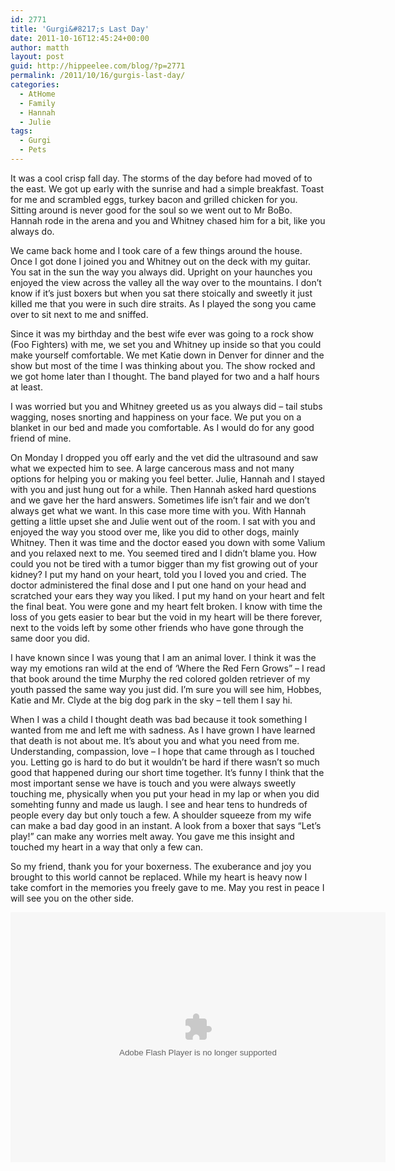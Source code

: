 ```yaml
---
id: 2771
title: 'Gurgi&#8217;s Last Day'
date: 2011-10-16T12:45:24+00:00
author: matth
layout: post
guid: http://hippeelee.com/blog/?p=2771
permalink: /2011/10/16/gurgis-last-day/
categories:
  - AtHome
  - Family
  - Hannah
  - Julie
tags:
  - Gurgi
  - Pets
---
```

It was a cool crisp fall day. The storms of the day before had moved of to the east. We got up early with the sunrise and had a simple breakfast. Toast for me and scrambled eggs, turkey bacon and grilled chicken for you. Sitting around is never good for the soul so we went out to Mr BoBo. Hannah rode in the arena and you and Whitney chased him for a bit, like you always do. 

We came back home and I took care of a few things around the house. Once I got done I joined you and Whitney out on the deck with my guitar. You sat in the sun the way you always did. Upright on your haunches you enjoyed the view across the valley all the way over to the mountains. I don&#8217;t know if it&#8217;s just boxers but when you sat there stoically and sweetly it just killed me that you were in such dire straits. As I played the song you came over to sit next to me and sniffed. 

Since it was my birthday and the best wife ever was going to a rock show (Foo Fighters) with me, we set you<!--more--> and Whitney up inside so that you could make yourself comfortable. We met Katie down in Denver for dinner and the show but most of the time I was thinking about you. The show rocked and we got home later than I thought. The band played for two and a half hours at least.

I was worried but you and Whitney greeted us as you always did &#8211; tail stubs wagging, noses snorting and happiness on your face. We put you on a blanket in our bed and made you comfortable. As I would do for any good friend of mine. 

On Monday I dropped you off early and the vet did the ultrasound and saw what we expected him to see. A large cancerous mass and not many options for helping you or making you feel better. Julie, Hannah and I stayed with you and just hung out for a while. Then Hannah asked hard questions and we gave her the hard answers. Sometimes life isn&#8217;t fair and we don&#8217;t always get what we want. In this case more time with you. With Hannah getting a little upset she and Julie went out of the room. I sat with you and enjoyed the way you stood over me, like you did to other dogs, mainly Whitney. Then it was time and the doctor eased you down with some Valium and you relaxed next to me. You seemed tired and I didn&#8217;t blame you. How could you not be tired with a tumor bigger than my fist growing out of your kidney? I put my hand on your heart, told you I loved you and cried. The doctor administered the final dose and I put one hand on your head and scratched your ears they way you liked. I put my hand on your heart and felt the final beat. You were gone and my heart felt broken. I know with time the loss of you gets easier to bear but the void in my heart will be there forever, next to the voids left by some other friends who have gone through the same door you did. 

I have known since I was young that I am an animal lover. I think it was the way my emotions ran wild at the end of &#8216;Where the Red Fern Grows&#8221; &#8211; I read that book around the time Murphy the red colored golden retriever of my youth passed the same way you just did. I&#8217;m sure you will see him, Hobbes, Katie and Mr. Clyde at the big dog park in the sky &#8211; tell them I say hi. 

When I was a child I thought death was bad because it took something I wanted from me and left me with sadness. As I have grown I have learned that death is not about me. It&#8217;s about you and what you need from me. Understanding, compassion, love &#8211; I hope that came through as I touched you. Letting go is hard to do but it wouldn&#8217;t be hard if there wasn&#8217;t so much good that happened during our short time together. It&#8217;s funny I think that the most important sense we have is touch and you were always sweetly touching me, physically when you put your head in my lap or when you did somehting funny and made us laugh. I see and hear tens to hundreds of people every day but only touch a few. A shoulder squeeze from my wife can make a bad day good in an instant. A look from a boxer that says &#8220;Let&#8217;s play!&#8221; can make any worries melt away. You gave me this insight and touched my heart in a way that only a few can. 

So my friend, thank you for your boxerness. The exuberance and joy you brought to this world cannot be replaced. While my heart is heavy now I take comfort in the memories you freely gave to me. May you rest in peace I will see you on the other side. 

<embed type="application/x-shockwave-flash" src="https://picasaweb.google.com/s/c/bin/slideshow.swf" width="600" height="400" flashvars="host=picasaweb.google.com&#038;hl=en_US&#038;feat=flashalbum&#038;RGB=0x000000&#038;feed=https%3A%2F%2Fpicasaweb.google.com%2Fdata%2Ffeed%2Fapi%2Fuser%2Fhippely%2Falbumid%2F5664149156132548257%3Falt%3Drss%26kind%3Dphoto%26authkey%3DGv1sRgCLfRqbjQ273rFQ%26hl%3Den_US" pluginspage="http://www.macromedia.com/go/getflashplayer">
</embed>